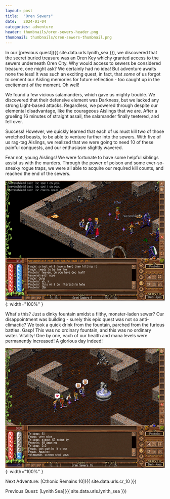 ```yaml
---
layout: post
title:  "Oren Sewers"
date:   2024-01-04
categories: adventure
header: thumbnails/oren-sewers-header.png
thumbnail: thumbnails/oren-sewers-thumbnail.png
---
```


In our [previous quest]({{ site.data.urls.lynith_sea }}), we discovered that the secret buried treasure was an Oren Key whichy granted access to the sewers underneath Oren City. Why would access to sewers be considered treasure, one might ask? We certainly had no idea! But adventure awaits none the less! It was such an exciting quest, in fact, that _some_ of us forgot to cement our Aisling memories for future reflection - too caught up in the excitement of the moment. Oh well!

We found a few vicious salamanders, which gave us mighty trouble. We discovered that their defensive element was Darkness, but we lacked any strong Light-based attacks. Regardless, we powered through despite our elemental disadvantage, like the courageous Aislings that we are. After a grueling 16 minutes of straight assail, the salamander finally teetered, and fell over.

Success! However, we quickly learned that each of us must kill two of those wretched beasts, to be able to venture further into the sewers. With five of us rag-tag Aislings, we realized that we were going to need 10 of these painful conquests, and our enthusiasm slightly wavered.

Fear not, young Aislings! We were fortunate to have some helpful siblings assist us with the murders. Through the power of poison and some ever-so-sneaky rogue traps, we were all able to acquire our required kill counts, and reached the end of the sewers.

![Oren Sewers Quest Struggle](/assets/img/adventures/sradagan-oren-sewers-16-minute-kill.png){: width="100%" }

What's this? Just a dinky fountain amidst a filthy, monster-laden sewer? Our disappointment was building - surely this epic quest was not so anti-climactic? We took a quick drink from the fountain, parched from the furious battles. Gasp! This was no ordinary fountain, and this was no ordinary water. Vitality! One by one, each of our health and mana levels were permanently increased! A glorious day indeed!

![Oren Sewers Quest Success](/assets/img/adventures/sradagan-oren-sewers-success.png){: width="100%" }

Next Adventure: [Cthonic Remains 10]({{ site.data.urls.cr_10 }})

Previous Quest: [Lynith Sea]({{ site.data.urls.lynith_sea }})